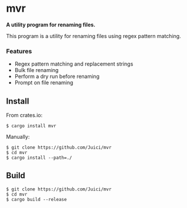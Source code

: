 # mvr

**A utility program for renaming files.**

This program is a utility for renaming files using regex pattern matching.


### Features

- Regex pattern matching and replacement strings
- Bulk file renaming
- Perform a dry run before renaming
- Prompt on file renaming


## Install

From crates.io:
```
$ cargo install mvr
```

Manually:
```
$ git clone https://github.com/Juici/mvr
$ cd mvr
$ cargo install --path=./
```


## Build

```
$ git clone https://github.com/Juici/mvr
$ cd mvr
$ cargo build --release
```